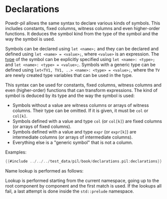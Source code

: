 # Declarations

Powdr-pil allows the same syntax to declare various kinds of symbols. This includes
constants, fixed columns, witness columns and even higher-order functions. It deduces the symbol kind
from the type of the symbol and the way the symbol is used.

Symbols can be declared using ``let <name>;`` and they can be declared and defined
using ``let <name> = <value>;``, where ``<value>`` is an expression. The [type](./types.md) of the symbol
can be explicitly specified using ``let <name>: <type>;`` and ``let <name>: <type> = <value>;``.
Symbols with a generic type can be defined using ``let<TV1, TV1, ..> <name>: <type> = <value>;``,
where the `TV` are newly created type variables that can be used in the type.

This syntax can be used for constants, fixed columns, witness columns and even (higher-order)
functions that can transform expressions. The kind of symbol is deduced by its type and the
way the symbol is used:

- Symbols without a value are witness columns or arrays of witness columns. Their type can be omitted. If it is given, it must be ``col`` or ``col[k]``.
- Symbols defined with a value and type ``col`` (or ``col[k]``) are fixed columns (or arrays of fixed columns).
- Symbols defined with a value and type ``expr`` (or ``expr[k]``) are intermediate columns (or arrays of intermediate columns).
- Everything else is a "generic symbol" that is not a column.

Examples:


```rust
{{#include ../../../test_data/pil/book/declarations.pil:declarations}}
```

Name lookup is performed as follows:

Lookup is performed starting from the current namespace, going up to the root component by component
and the first match is used. If the lookups all fail, a last attempt is done
inside the ``std::prelude`` namespace.